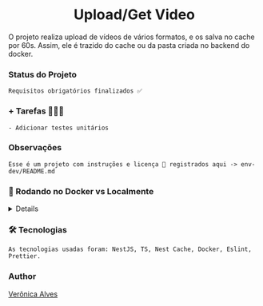 <main>
  <h1 align="center">Upload/Get Video</h1>

  <p>
    O projeto realiza upload de vídeos de vários formatos, e os salva no cache por 60s. Assim, ele é trazido do cache ou da pasta criada no backend do docker. 
  </p>

  <h3>Status do Projeto</h3>
  
    Requisitos obrigatórios finalizados ✅

  <h3>+ Tarefas 👩🏽‍💻</h3>

    - Adicionar testes unitários

  <h3>Observações</h3>
  
    Esse é um projeto com instruções e licença 📜 registrados aqui -> env-dev/README.md

<summary><h3>🐋 Rodando no Docker vs Localmente</h3></summary>

  <details>
  
## 👉 Com Docker

    ⚠ Antes de começar, seu docker-compose precisa estar na versão 2.29 e o docker na versão 27.2 de preferência.

    ⚠ Suba o projeto completo usando o comando `docker-compose up --build` na raiz do projeto.
    ⚠ Para teste de desenvolvimento suba o docker com o comando `docker-compose -f env-dev/docker-compose.dev.yml up --build`.

    - Esses serviços inicializarão o contêiner chamado app_backend_prod ou app_backend (teste).

    - A partir daqui, você pode executar o contêiner via CLI ou abri-los no VS Code.

    ℹ️ As dependências são instaladas por meio do Dockerfile que é lido pelo Docker.

    ✨ Dica: A extensão Remote - Containers é recomendada para que você possa desenvolver sua aplicação no container Docker diretamente no VS Code, assim como você faz com seus arquivos locais.

<br />

## 👉 Sem Docker

    > :information_source: Instale as dependências com `npm install` no diretório raiz.

    ⚠ Não execute o comando npm audit fix! Ele atualiza várias dependências do projeto que podem causar conflitos.

    - ✨ Dica: Para executar o projeto dessa forma, você deve ter o node instalado no seu computador.

    ⚠ Espera-se que a versão do node usada esteja entre as mais recentes (v20+).

    - Para executar a aplicação use o comando `npm start` em seu diretório.

  <br/>

  </details>

  <h3>🛠 Tecnologias</h3>

    As tecnologias usadas foram: NestJS, TS, Nest Cache, Docker, Eslint, Prettier.

  <h3>Author</h3>

  <a href='https://github.com/Veronica-Alfr'>Verônica Alves</a>

</main>
